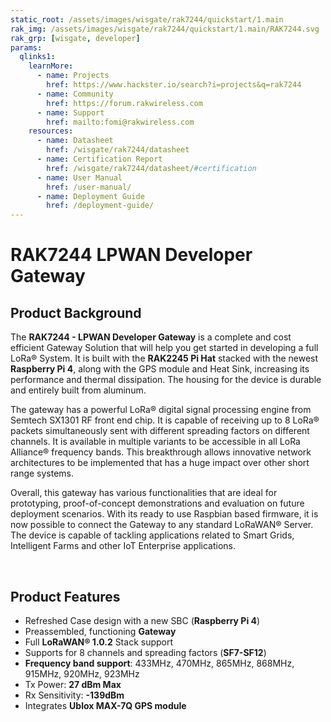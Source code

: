 ```yaml
---
static_root: /assets/images/wisgate/rak7244/quickstart/1.main
rak_img: /assets/images/wisgate/rak7244/quickstart/1.main/RAK7244.svg
rak_grp: [wisgate, developer]
params:
  qlinks1:
    learnMore:
      - name: Projects
        href: https://www.hackster.io/search?i=projects&q=rak7244
      - name: Community
        href: https://forum.rakwireless.com
      - name: Support
        href: mailto:fomi@rakwireless.com
    resources:
      - name: Datasheet
        href: /wisgate/rak7244/datasheet
      - name: Certification Report
        href: /wisgate/rak7244/datasheet/#certification
      - name: User Manual
        href: /user-manual/
      - name: Deployment Guide
        href: /deployment-guide/
---
```


# RAK7244 LPWAN Developer Gateway

<rk-img
  :src="`${$frontmatter.static_root}/rak7244_overview.jpg`"
  width="75%"
  figure-number="1"
  caption="RAK7244 LPWAN Developer Gateway"
/>

## Product Background

The **RAK7244 - LPWAN Developer Gateway** is a complete and cost efficient Gateway Solution that will help you get started in developing a full LoRa® System. It is built with the **RAK2245 Pi Hat** stacked with the newest **Raspberry Pi 4**, along with the GPS module and Heat Sink, increasing its performance and thermal dissipation. The housing for the device is durable and entirely built from aluminum.

The gateway has a powerful LoRa® digital signal processing engine from Semtech SX1301 RF front end chip. It is capable of receiving up to 8 LoRa® packets simultaneously sent with different spreading factors on different channels. It is available in multiple variants to be accessible in all LoRa Alliance® frequency bands. This breakthrough allows innovative network architectures to be implemented that has a huge impact over other short range systems.

Overall, this gateway has various functionalities that are ideal for prototyping, proof-of-concept demonstrations and evaluation on future deployment scenarios. With its ready to use Raspbian based firmware, it is now possible to connect the Gateway to any standard LoRaWAN® Server. The device is capable of tackling applications related to Smart Grids, Intelligent Farms and other IoT Enterprise applications.

<rk-btn
  src="/wisgate/rak7244/quickstart/"
  label="Get Started with RAK7244 LPWAN Developer Gateway"
/>

&nbsp;

<rk-quick-links :params="$page.frontmatter.params.qlinks1" />

## Product Features

- Refreshed Case design with a new SBC (**Raspberry Pi 4**)
- Preassembled, functioning **Gateway**
- Full **LoRaWAN® 1.0.2** Stack support
- Supports for 8 channels and spreading factors (**SF7-SF12**)
- **Frequency band support**: 433MHz, 470MHz, 865MHz, 868MHz, 915MHz, 920MHz, 923MHz
- Tx Power: **27 dBm Max**
- Rx Sensitivity: **-139dBm**
- Integrates **Ublox MAX-7Q GPS module**

<rk-btn
  src="https://store.rakwireless.com/products/rak7244-lpwan-developer-gateway"
  label="Buy a RAK7244 LPWAN Developer Gateway"
  _blank
/>

